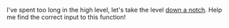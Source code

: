 I've spent too long in the high level, let's take the level [down a notch](${check}). Help me find the correct input to this function!